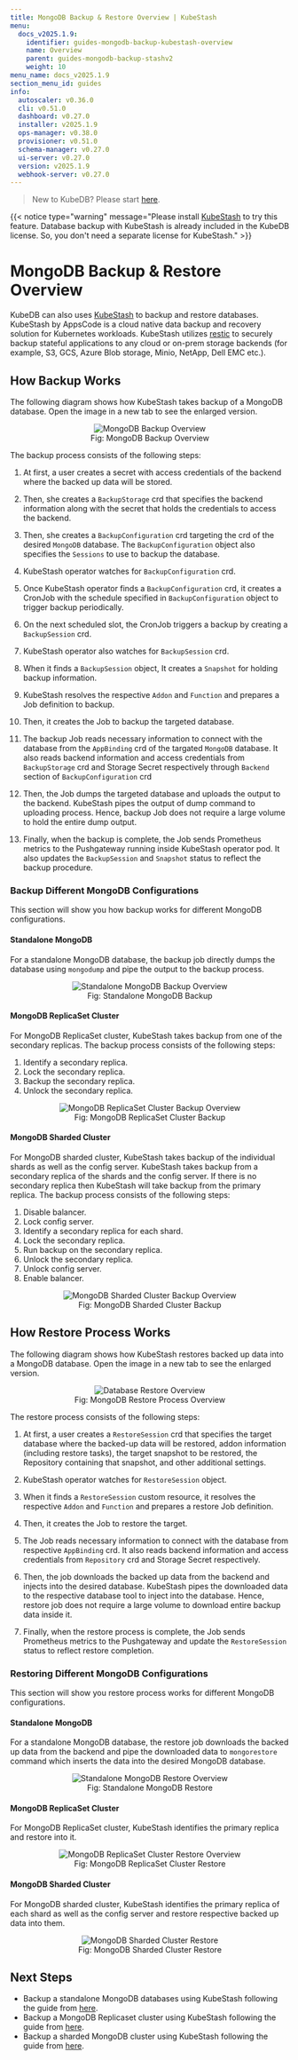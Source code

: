 ```yaml
---
title: MongoDB Backup & Restore Overview | KubeStash
menu:
  docs_v2025.1.9:
    identifier: guides-mongodb-backup-kubestash-overview
    name: Overview
    parent: guides-mongodb-backup-stashv2
    weight: 10
menu_name: docs_v2025.1.9
section_menu_id: guides
info:
  autoscaler: v0.36.0
  cli: v0.51.0
  dashboard: v0.27.0
  installer: v2025.1.9
  ops-manager: v0.38.0
  provisioner: v0.51.0
  schema-manager: v0.27.0
  ui-server: v0.27.0
  version: v2025.1.9
  webhook-server: v0.27.0
---
```


> New to KubeDB? Please start [here](/docs/v2025.1.9/README).

{{< notice type="warning" message="Please install [KubeStash](https://kubestash.com/docs/latest/setup/install/kubestash/) to try this feature. Database backup with KubeStash is already included in the KubeDB license. So, you don't need a separate license for KubeStash." >}}

# MongoDB Backup & Restore Overview

KubeDB can also uses [KubeStash](https://kubestash.com/) to backup and restore databases. KubeStash by AppsCode is a cloud native data backup and recovery solution for Kubernetes workloads. KubeStash utilizes [restic](https://github.com/restic/restic) to securely backup stateful applications to any cloud or on-prem storage backends (for example, S3, GCS, Azure Blob storage, Minio, NetApp, Dell EMC etc.).

## How Backup Works

The following diagram shows how KubeStash takes backup of a MongoDB database. Open the image in a new tab to see the enlarged version.

<figure align="center">
 <img alt="MongoDB Backup Overview" src="/docs/v2025.1.9/guides/mongodb/backup/kubestash/overview/images/backup_overview.svg">
  <figcaption align="center">Fig: MongoDB Backup Overview</figcaption>
</figure>

The backup process consists of the following steps:

1. At first, a user creates a secret with access credentials of the backend where the backed up data will be stored.

2. Then, she creates a `BackupStorage` crd that specifies the backend information along with the secret that holds the credentials to access the backend.

3. Then, she creates a `BackupConfiguration` crd targeting the crd of the desired `MongoDB` database. The `BackupConfiguration` object also specifies the `Sessions` to use to backup the database.

4. KubeStash operator watches for `BackupConfiguration` crd.

5. Once KubeStash operator finds a `BackupConfiguration` crd, it creates a CronJob with the schedule specified in `BackupConfiguration` object to trigger backup periodically.

6. On the next scheduled slot, the CronJob triggers a backup by creating a `BackupSession` crd.

7. KubeStash operator also watches for `BackupSession` crd.

8. When it finds a `BackupSession` object, It creates a `Snapshot` for holding backup information. 

9. KubeStash resolves the respective `Addon` and `Function` and prepares a Job definition to backup.

10. Then, it creates the Job to backup the targeted database.

11. The backup Job reads necessary information to connect with the database from the `AppBinding` crd of the targated `MongoDB` database. It also reads backend information and access credentials from `BackupStorage` crd and Storage Secret respectively through `Backend` section of `BackupConfiguration` crd

12. Then, the Job dumps the targeted database and uploads the output to the backend. KubeStash pipes the output of dump command to uploading process. Hence, backup Job does not require a large volume to hold the entire dump output.

13. Finally, when the backup is complete, the Job sends Prometheus metrics to the Pushgateway running inside KubeStash operator pod. It also updates the `BackupSession` and `Snapshot` status to reflect the backup procedure.

### Backup Different MongoDB Configurations

This section will show you how backup works for different MongoDB configurations.

#### Standalone MongoDB

For a standalone MongoDB database, the backup job directly dumps the database using `mongodump` and pipe the output to the backup process.

<figure align="center">
 <img alt="Standalone MongoDB Backup Overview" src="/docs/v2025.1.9/guides/mongodb/backup/kubestash/overview/images/standalone_backup.svg">
  <figcaption align="center">Fig: Standalone MongoDB Backup</figcaption>
</figure>

#### MongoDB ReplicaSet Cluster

For MongoDB ReplicaSet cluster, KubeStash takes backup from one of the secondary replicas. The backup process consists of the following steps:

1. Identify a secondary replica.
2. Lock the secondary replica.
3. Backup the secondary replica.
4. Unlock the secondary replica.

<figure align="center">
 <img alt="MongoDB ReplicaSet Cluster Backup Overview" src="/docs/v2025.1.9/guides/mongodb/backup/kubestash/overview/images/replicaset_backup.svg">
  <figcaption align="center">Fig: MongoDB ReplicaSet Cluster Backup</figcaption>
</figure>

#### MongoDB Sharded Cluster

For MongoDB sharded cluster, KubeStash takes backup of the individual shards as well as the config server. KubeStash takes backup from a secondary replica of the shards and the config server. If there is no secondary replica then KubeStash will take backup from the primary replica. The backup process consists of the following steps:

1. Disable balancer.
2. Lock config server.
3. Identify a secondary replica for each shard.
4. Lock the secondary replica.
5. Run backup on the secondary replica.
6. Unlock the secondary replica.
7. Unlock config server.
8. Enable balancer.

<figure align="center">
 <img alt="MongoDB Sharded Cluster Backup Overview" src="/docs/v2025.1.9/guides/mongodb/backup/kubestash/overview/images/sharded_backup.svg">
  <figcaption align="center">Fig: MongoDB Sharded Cluster Backup</figcaption>
</figure>

## How Restore Process Works

The following diagram shows how KubeStash restores backed up data into a MongoDB database. Open the image in a new tab to see the enlarged version.

<figure align="center">
 <img alt="Database Restore Overview" src="/docs/v2025.1.9/guides/mongodb/backup/kubestash/overview/images/restore_overview.svg">
  <figcaption align="center">Fig: MongoDB Restore Process Overview</figcaption>
</figure>

The restore process consists of the following steps:

1. At first, a user creates a `RestoreSession` crd that specifies the target database where the backed-up data will be restored, addon information (including restore tasks), the target snapshot to be restored, the Repository containing that snapshot, and other additional settings.

2. KubeStash operator watches for `RestoreSession` object.

3. When it finds a `RestoreSession` custom resource, it resolves the respective `Addon` and `Function` and prepares a restore Job definition.

4. Then, it creates the Job to restore the target.

5. The Job reads necessary information to connect with the database from respective `AppBinding` crd. It also reads backend information and access credentials from `Repository` crd and Storage Secret respectively.

6. Then, the job downloads the backed up data from the backend and injects into the desired database. KubeStash pipes the downloaded data to the respective database tool to inject into the database. Hence, restore job does not require a large volume to download entire backup data inside it.

7. Finally, when the restore process is complete, the Job sends Prometheus metrics to the Pushgateway and update the `RestoreSession` status to reflect restore completion.

### Restoring Different MongoDB Configurations

This section will show you restore process works for different MongoDB configurations.

#### Standalone MongoDB

For a standalone MongoDB database, the restore job downloads the backed up data from the backend and pipe the downloaded data to `mongorestore` command which inserts the data into the desired MongoDB database.

<figure align="center">
 <img alt="Standalone MongoDB Restore Overview" src="/docs/v2025.1.9/guides/mongodb/backup/kubestash/overview/images/standalone_restore.svg">
  <figcaption align="center">Fig: Standalone MongoDB Restore</figcaption>
</figure>

#### MongoDB ReplicaSet Cluster

For MongoDB ReplicaSet cluster, KubeStash identifies the primary replica and restore into it.

<figure align="center">
 <img alt="MongoDB ReplicaSet Cluster Restore Overview" src="/docs/v2025.1.9/guides/mongodb/backup/kubestash/overview/images/replicaset_restore.svg">
  <figcaption align="center">Fig: MongoDB ReplicaSet Cluster Restore</figcaption>
</figure>

#### MongoDB Sharded Cluster

For MongoDB sharded cluster, KubeStash identifies the primary replica of each shard as well as the config server and restore respective backed up data into them.

<figure align="center">
 <img alt="MongoDB Sharded Cluster Restore" src="/docs/v2025.1.9/guides/mongodb/backup/kubestash/overview/images/sharded_restore.svg">
  <figcaption align="center">Fig: MongoDB Sharded Cluster Restore</figcaption>
</figure>

## Next Steps

- Backup a standalone MongoDB databases using KubeStash following the guide from [here](/docs/v2025.1.9/guides/mongodb/backup/kubestash/logical/standalone/).
- Backup a MongoDB Replicaset cluster using KubeStash following the guide from [here](/docs/v2025.1.9/guides/mongodb/backup/kubestash/logical/replicaset/).
- Backup a sharded MongoDB cluster using KubeStash following the guide from [here](/docs/v2025.1.9/guides/mongodb/backup/kubestash/logical/sharding/).


